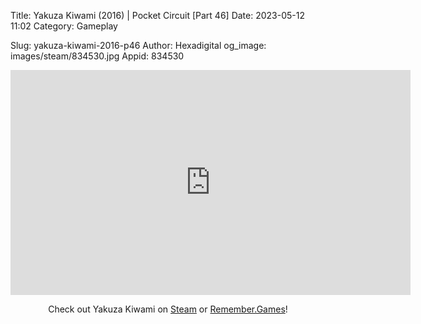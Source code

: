 Title: Yakuza Kiwami (2016) | Pocket Circuit [Part 46]
Date: 2023-05-12 11:02
Category: Gameplay

Slug: yakuza-kiwami-2016-p46
Author: Hexadigital
og_image: images/steam/834530.jpg
Appid: 834530

<center><iframe src="https://www.youtube.com/embed/m7NYeoUqdYg?feature=oembed" allow="accelerometer; autoplay; encrypted-media; gyroscope; picture-in-picture" width="640" height="360" frameborder="0"></iframe>

Check out Yakuza Kiwami on [Steam](https://store.steampowered.com/app/834530/?curator_clanid=34633900) or [Remember.Games](https://remember.games/game/342/)!</center>